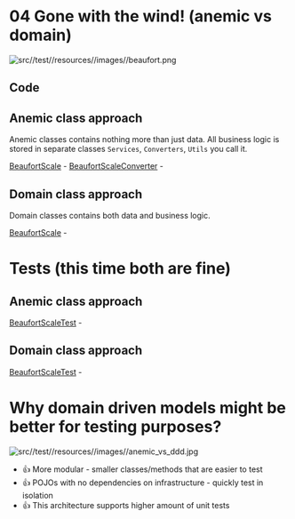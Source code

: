 # 04 Gone with the wind! (anemic vs domain)

![src//test//resources//images//beaufort.png](src//test//resources//images//beaufort.png)

## Code

## Anemic class approach

Anemic classes contains nothing more than just data.
All business logic is stored in separate classes `Services`, `Converters`, `Utils` you call it.

[BeaufortScale](src//main//java//io//github//javafaktura//s01e05//anemic//BeaufortScale.java) -
[BeaufortScaleConverter](src//main//java//io//github//javafaktura//s01e05//anemic//BeaufortScaleConverter.java) -

## Domain class approach

Domain classes contains both data and business logic.

[BeaufortScale](src//main//java//io//github//javafaktura//s01e05//ddd//BeaufortScale.java) -

# Tests (this time both are fine)

## Anemic class approach

[BeaufortScaleTest](src//test//java//io//github//javafaktura//s01e05//anemic//BeaufortScaleTest.java) -

## Domain class approach

[BeaufortScaleTest](src//test//java//io//github//javafaktura//s01e05//domain//BeaufortScaleTest.java) -

# Why domain driven models might be better for testing purposes?

![src//test//resources//images//anemic_vs_ddd.jpg](src//test//resources//images//anemic_vs_ddd.jpg)

* :+1: More modular - smaller classes/methods that are easier to test
* :+1: POJOs with no dependencies on infrastructure - quickly test in isolation
* :+1: This architecture supports higher amount of unit tests


